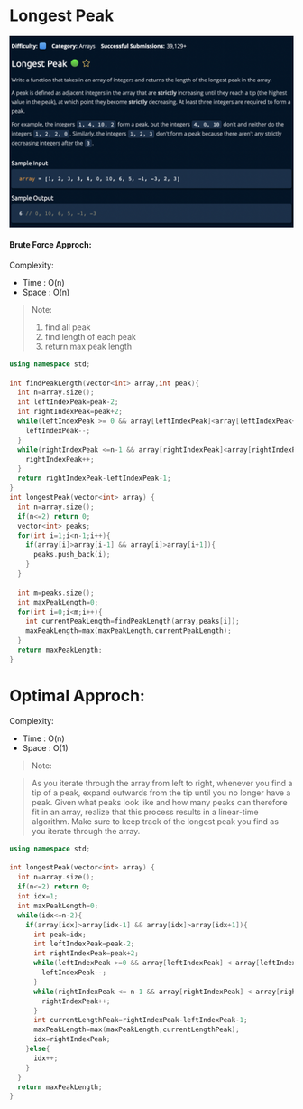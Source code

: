 # Longest Peak
[![](https://raw.githubusercontent.com/rakeshkumar1019/AlgoExpert/main/images/LongestPeak.png?token=GHSAT0AAAAAABVRPMTDDL6ICUWEBRSS3GF6YW46JWA)](https://raw.githubusercontent.com/rakeshkumar1019/AlgoExpert/main/images/LongestPeak.png?token=GHSAT0AAAAAABVRPMTDDL6ICUWEBRSS3GF6YW46JWA)

#### Brute Force Approch:
Complexity:
- Time : O(n)
- Space : O(n)

>Note: 
>1. find all peak
>2. find length of each peak
>3. return max peak length

```cpp
using namespace std;

int findPeakLength(vector<int> array,int peak){
  int n=array.size();
  int leftIndexPeak=peak-2;
  int rightIndexPeak=peak+2;
  while(leftIndexPeak >= 0 && array[leftIndexPeak]<array[leftIndexPeak+1]){
    leftIndexPeak--;
  }
  while(rightIndexPeak <=n-1 && array[rightIndexPeak]<array[rightIndexPeak-1]){
    rightIndexPeak++;
  }
  return rightIndexPeak-leftIndexPeak-1;
}
int longestPeak(vector<int> array) {
  int n=array.size();
  if(n<=2) return 0;
  vector<int> peaks;
  for(int i=1;i<n-1;i++){
    if(array[i]>array[i-1] && array[i]>array[i+1]){
      peaks.push_back(i);
    }
  }

  int m=peaks.size();
  int maxPeakLength=0;
  for(int i=0;i<m;i++){
    int currentPeakLength=findPeakLength(array,peaks[i]);
    maxPeakLength=max(maxPeakLength,currentPeakLength);
  }
  return maxPeakLength;
}

```
# Optimal Approch:
Complexity:
- Time : O(n)
- Space : O(1)

>Note:

>As you iterate through the array from left to right, whenever you find a tip of a peak, expand outwards from the tip until you no longer have a peak. Given what peaks look like and how many peaks can therefore fit in an array, realize that this process results in a linear-time algorithm. Make sure to keep track of the longest peak you find as you iterate through the array.


```cpp
using namespace std;

int longestPeak(vector<int> array) {
  int n=array.size();
  if(n<=2) return 0;
  int idx=1;
  int maxPeakLength=0;
  while(idx<=n-2){
    if(array[idx]>array[idx-1] && array[idx]>array[idx+1]){
      int peak=idx;
      int leftIndexPeak=peak-2;
      int rightIndexPeak=peak+2;
      while(leftIndexPeak >=0 && array[leftIndexPeak] < array[leftIndexPeak+1]){
        leftIndexPeak--;
      }
      while(rightIndexPeak <= n-1 && array[rightIndexPeak] < array[rightIndexPeak-1]){
        rightIndexPeak++;
      }
      int currentLengthPeak=rightIndexPeak-leftIndexPeak-1;
      maxPeakLength=max(maxPeakLength,currentLengthPeak);
      idx=rightIndexPeak;
    }else{
      idx++;
    }
  }
  return maxPeakLength;
}

```

